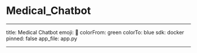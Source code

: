 # Medical_Chatbot
---
title: Medical Chatbot
emoji: 🐢
colorFrom: green
colorTo: blue
sdk: docker
pinned: false
app_file: app.py

---

